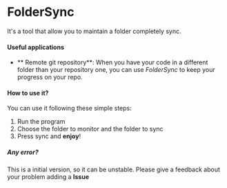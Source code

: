 # FolderSync

It's a tool that allow you to maintain a folder completely sync.

#### Useful applications
- ** Remote git repository**: When you have your code in a different folder than your repository one, you can use *FolderSync* to keep your progress on your repo.

#### How to use it?
You can use it following these simple steps:
1. Run the program
2. Choose the folder to monitor and the folder to sync
3. Press sync and **enjoy**!

##### Any error?
This is a initial version, so it can be unstable. Please give a feedback about your problem adding a **Issue**